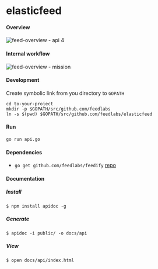 elasticfeed
===========
#### Overview
![feed-overview - api 4](https://cloud.githubusercontent.com/assets/1843523/6098783/26b3c180-afe9-11e4-9eb8-dc7908f28344.png)

#### Internal workflow
![feed-overview - mission](https://cloud.githubusercontent.com/assets/1843523/6098048/8b9a1fb6-afd2-11e4-8f80-fde4ad59b51d.png)

#### Development
Create symbolic link from you directory to `GOPATH`
```
cd to-your-project
mkdir -p $GOPATH/src/github.com/feedlabs
ln -s $(pwd) $GOPATH/src/github.com/feedlabs/elasticfeed
```

#### Run
`go run api.go`

#### Dependencies
* `go get github.com/feedlabs/feedify` [repo](https://github.com/feedlabs/feedify)

#### Documentation

##### Install

```
$ npm install apidoc -g
```

##### Generate

```
$ apidoc -i public/ -o docs/api
```

##### View
```
$ open docs/api/index.html
```
